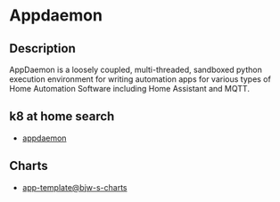 # Appdaemon

## Description

AppDaemon is a loosely coupled, multi-threaded, sandboxed python execution environment for writing automation apps for various types of Home Automation Software including Home Assistant and MQTT.

## k8 at home search

- [appdaemon](https://nanne.dev/k8s-at-home-search/#/appdaemon)

## Charts

- [app-template@bjw-s-charts](https://bjw-s.github.io/helm-charts/)
